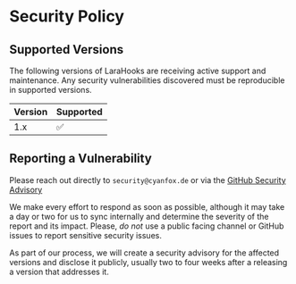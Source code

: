 # Security Policy

## Supported Versions

The following versions of LaraHooks are receiving active support and maintenance. Any security vulnerabilities
discovered must be reproducible in supported versions.

| Version | Supported          |
|---------|--------------------|
| 1.x     | :white_check_mark: |

## Reporting a Vulnerability

Please reach out directly to `security@cyanfox.de` or via the [GitHub Security Advisory](https://github.com/RealZone22/Nivo/security/advisories)

We make every effort to respond as soon as possible, although it may take a day or two for us to sync internally and
determine the severity of the report and its impact. Please, _do not_ use a public facing channel or GitHub issues to
report sensitive security issues.

As part of our process, we will create a security advisory for the affected versions and disclose it publicly, usually
two to four weeks after a releasing a version that addresses it.
